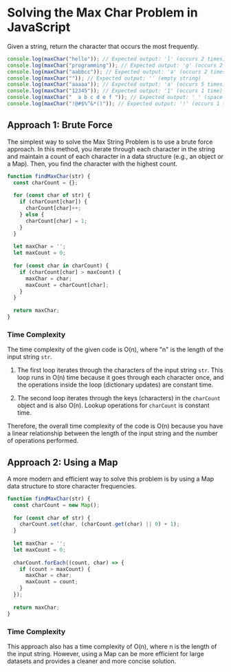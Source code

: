 # Solving the Max Char Problem in JavaScript

Given a string, return the character that occurs the most frequently.

```javascript
console.log(maxChar("hello")); // Expected output: 'l' (occurs 2 times)
console.log(maxChar("programming")); // Expected output: 'g' (occurs 2 times)
console.log(maxChar("aabbcc")); // Expected output: 'a' (occurs 2 times)
console.log(maxChar("")); // Expected output: '' (empty string)
console.log(maxChar("aaaaa")); // Expected output: 'a' (occurs 5 times)
console.log(maxChar("12345")); // Expected output: '1' (occurs 1 time)
console.log(maxChar("  a b c d e f ")); // Expected output: ' ' (space occurs 7 times)
console.log(maxChar("!@#$%^&*()")); // Expected output: '!' (occurs 1 time)
```

## Approach 1: Brute Force
The simplest way to solve the Max String Problem is to use a brute force approach. In this method, you iterate through each character in the string and maintain a count of each character in a data structure (e.g., an object or a Map). Then, you find the character with the highest count.

```javascript
function findMaxChar(str) {
  const charCount = {};
  
  for (const char of str) {
    if (charCount[char]) {
      charCount[char]++;
    } else {
      charCount[char] = 1;
    }
  }
  
  let maxChar = '';
  let maxCount = 0;
  
  for (const char in charCount) {
    if (charCount[char] > maxCount) {
      maxChar = char;
      maxCount = charCount[char];
    }
  }
  
  return maxChar;
}
```

### Time Complexity

The time complexity of the given code is O(n), where "n" is the length of the input string `str`.

1. The first loop iterates through the characters of the input string `str`. This loop runs in O(n) time because it goes through each character once, and the operations inside the loop (dictionary updates) are constant time.

2. The second loop iterates through the keys (characters) in the `charCount` object and is also O(n). Lookup operations for `charCount` is constant time. 

Therefore, the overall time complexity of the code is O(n) because you have a linear relationship between the length of the input string and the number of operations performed.

## Approach 2: Using a Map
A more modern and efficient way to solve this problem is by using a Map data structure to store character frequencies.

```javascript
function findMaxChar(str) {
  const charCount = new Map();
  
  for (const char of str) {
    charCount.set(char, (charCount.get(char) || 0) + 1);
  }
  
  let maxChar = '';
  let maxCount = 0;
  
  charCount.forEach((count, char) => {
    if (count > maxCount) {
      maxChar = char;
      maxCount = count;
    }
  });
  
  return maxChar;
}
```

### Time Complexity

 This approach also has a time complexity of O(n), where n is the length of the input string. However, using a Map can be more efficient for large datasets and provides a cleaner and more concise solution.